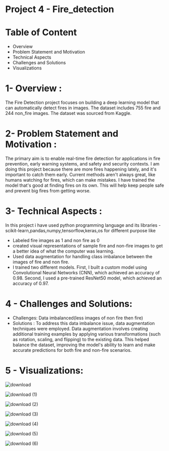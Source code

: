 # Project 4 - Fire_detection

# Table of Content
- Overview
- Problem Statement and Motivation
- Technical Aspects
- Challenges and Solutions
- Visualizations


# 1- Overview :
The Fire Detection project focuses on building a deep learning model that can automatically detect fires in images. The dataset includes 755 fire and 
244 non_fire images. The dataset was sourced from Kaggle.

# 2- Problem Statement and Motivation :

The primary aim is to enable real-time fire detection for applications in fire prevention, early warning systems, and safety and security contexts.
I am doing this project because there are more fires happening lately, and it's important to catch them early. Current methods aren't always great, like humans watching for fires, which can make mistakes. I have trained the model that's good at finding fires on its own. This will help keep people safe and prevent big fires from getting worse.

# 3- Technical Aspects :
In this project i have used python programming language and its libraries - scikit-learn,pandas,numpy,tensorflow,keras,os for different purpose like
- Labeled fire images as 1 and non fire as 0
- created visual representations of sample fire and non-fire images to get a better idea of what the computer was learning.
- Used data augmentation for handling class imbalance between the images of fire and non fire.
- I trained two different models. First, I built a custom model using Convolutional Neural Networks (CNN), which achieved an accuracy of 0.98. Second, I used a pre-trained ResNet50 model, which achieved an accuracy of 0.97.

# 4 - Challenges and Solutions:
- Challenges: Data imbalanced(less images of non fire then fire)
- Solutions : To address this data imbalance issue, data augmentation techniques were employed. Data augmentation involves creating additional training examples by applying various transformations (such as rotation, scaling, and flipping) to the existing data. This helped balance the dataset, improving the model's ability to learn and make accurate predictions for both fire and non-fire scenarios.

# 5 - Visualizations:

  
![download](https://github.com/Karanmanolaa/Fire_detection/assets/144649975/14cf2435-5f65-4fa4-aefb-2042ed2e6644)

![download (1)](https://github.com/Karanmanolaa/Fire_detection/assets/144649975/d6aa6e83-8659-4e21-9093-d2facf8083fd)


![download (2)](https://github.com/Karanmanolaa/Fire_detection/assets/144649975/363d43f9-18a6-44b1-b63d-b8dc53a6f013)


![download (3)](https://github.com/Karanmanolaa/Fire_detection/assets/144649975/21d0e930-914b-40fc-a872-f98da0bf7dbd)


![download (4)](https://github.com/Karanmanolaa/Fire_detection/assets/144649975/150fe914-6dfc-44af-921f-960b034194a7)


![download (5)](https://github.com/Karanmanolaa/Fire_detection/assets/144649975/f8a6108f-72bb-4f8b-8cba-50ef0b5f1dc1)


![download (6)](https://github.com/Karanmanolaa/Fire_detection/assets/144649975/8f783c2c-eda2-427f-9e74-567f7f5e8a51)





